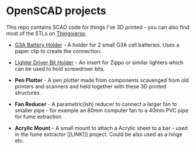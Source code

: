# OpenSCAD projects
This repo contains SCAD code for things I've 3D printed - you can also find most of the STLs on
[Thingiverse](https://www.thingiverse.com/darkmidnight/designs).

* [G3A Battery Holder](https://www.thingiverse.com/thing:2996917) - A holder for 2 small G3A cell batteries. Uses a paper clip to create the connection.

* [Lighter Driver Bit Holder](https://www.thingiverse.com/thing:3008641) - An insert for Zippo or similar lighters which can be used to hold screwdriver bits.

* **Pen Plotter** - A pen plotter made from components scavenged from old printers and scanners and held together with these 3D printed structures.

* **Fan Reducer** - A parametric(ish) reducer to connect a larger fan to smaller pipe - for example an 80mm computer fan to a 40mm PVC pipe for fume extraction

* **Acrylic Mount** - A small mount to attach a Acrylic sheet to a bar - used in the fume extractor [[LINK!]] project. Could be also used as a hinge etc.

